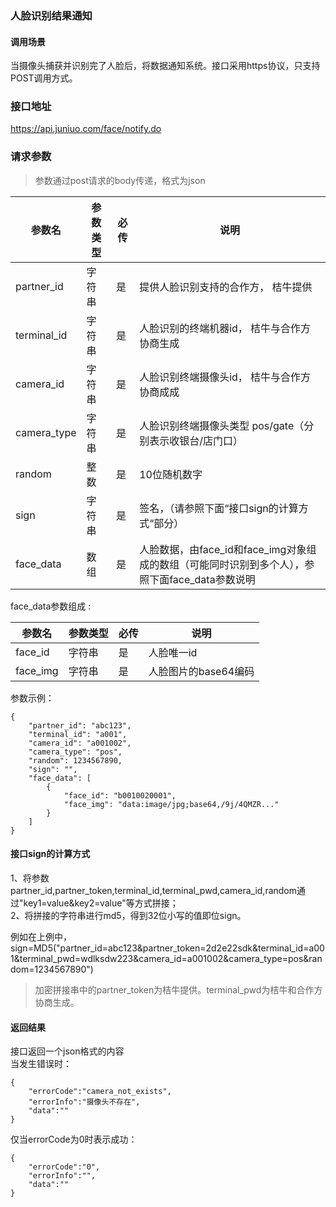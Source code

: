 
### 人脸识别结果通知
#### 调用场景
当摄像头捕获并识别完了人脸后，将数据通知系统。接口采用https协议，只支持POST调用方式。  

### 接口地址
https://api.juniuo.com/face/notify.do  

### 请求参数
> 参数通过post请求的body传递，格式为json  

参数名        | 参数类型    | 必传  | 说明
------------ | -----------|-------| --------
partner_id   | 字符串     |  是   | 提供人脸识别支持的合作方， 桔牛提供
terminal_id  | 字符串     |  是   | 人脸识别的终端机器id， 桔牛与合作方协商生成
camera_id    | 字符串     |  是   | 人脸识别终端摄像头id， 桔牛与合作方协商成成
camera_type  | 字符串     |  是   | 人脸识别终端摄像头类型 pos/gate（分别表示收银台/店门口）
random       | 整数       |  是   | 10位随机数字
sign         | 字符串     |  是   | 签名，（请参照下面“接口sign的计算方式“部分）
face_data    | 数组       |  是   | 人脸数据，由face_id和face_img对象组成的数组（可能同时识别到多个人），参照下面face_data参数说明
  
face_data参数组成 :
 
参数名        | 参数类型    | 必传  | 说明
------------ | -----------|-------| --------
face_id      | 字符串      |  是   | 人脸唯一id
face_img     | 字符串      |  是   | 人脸图片的base64编码

参数示例：  
```
{
    "partner_id": "abc123",
    "terminal_id": "a001",
    "camera_id": "a001002",
    "camera_type": "pos",
    "random": 1234567890,
    "sign": "",
    "face_data": [
        {
            "face_id": "b0010020001",
            "face_img": "data:image/jpg;base64,/9j/4QMZR..."
        }
    ]
}
```

#### 接口sign的计算方式  
1、将参数partner_id,partner_token,terminal_id,terminal_pwd,camera_id,random通过"key1=value&key2=value"等方式拼接；  
2、将拼接的字符串进行md5，得到32位小写的值即位sign。  

例如在上例中，sign=MD5("partner_id=abc123&partner_token=2d2e22sdk&terminal_id=a001&terminal_pwd=wdlksdw223&camera_id=a001002&camera_type=pos&random=1234567890")  

> 加密拼接串中的partner_token为桔牛提供。terminal_pwd为桔牛和合作方协商生成。  

#### 返回结果
接口返回一个json格式的内容  
当发生错误时：
```
{
    "errorCode":"camera_not_exists",
    "errorInfo":"摄像头不存在",
    "data":""
}
```
仅当errorCode为0时表示成功：
```
{
    "errorCode":"0",
    "errorInfo":"",
    "data":""
}
```